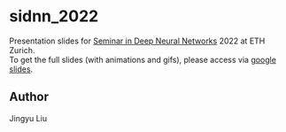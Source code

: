 # sidnn_2022
Presentation slides for [Seminar in Deep Neural Networks](https://disco.ethz.ch/courses/seminar) 2022 at ETH Zurich. \
To get the full slides (with animations and gifs), please access via [google slides](https://docs.google.com/presentation/d/1ks3uYeN6SMRE1O6bY6j76MFxqUCUjTlSswHFI-msSEk/edit?usp=sharing).

## Author
Jingyu Liu
